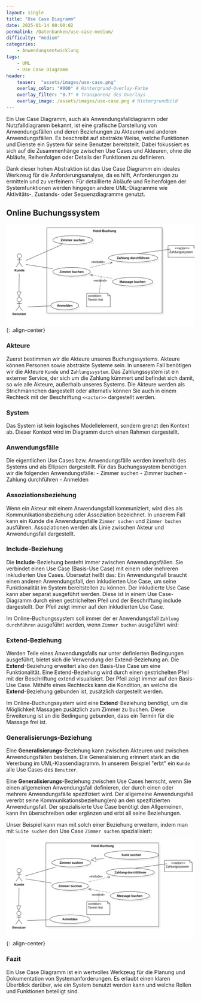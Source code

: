```yaml
---
layout: single
title: "Use Case Diagramm"
date: 2025-01-14 00:00:02
permalink: /Datenbanken/use-case-medium/
difficulty: "medium"
categories:
    - Anwendungsentwicklung
tags:
    - UML
    - Use Case Diagramm
header:
    teaser:  "assets/images/use-case.png"
    overlay_color: "#000" # Hintergrund-Overlay-Farbe
    overlay_filter: "0.7" # Transparenz des Overlays
    overlay_image: /assets/images/use-case.png # Hintergrundbild
---
```


Ein Use Case Diagramm, auch als Anwendungsfalldiagramm oder Nutzfalldiagramm bekannt, ist eine grafische Darstellung von Anwendungsfällen und deren Beziehungen zu Akteuren und anderen Anwendungsfällen. Es beschreibt auf abstrakte Weise, welche Funktionen und Dienste ein System für seine Benutzer bereitstellt. Dabei fokussiert es sich auf die Zusammenhänge zwischen Use Cases und Akteuren, ohne die Abläufe, Reihenfolgen oder Details der Funktionen zu definieren.

Dank dieser hohen Abstraktion ist das Use Case Diagramm ein ideales Werkzeug für die Anforderungsanalyse, da es hilft, Anforderungen zu ermitteln und zu verfeinern. Für detaillierte Abläufe und Reihenfolgen der Systemfunktionen werden hingegen andere UML-Diagramme wie Aktivitäts-, Zustands- oder Sequenzdiagramme genutzt.

## Online Buchungssystem

![image-center](/assets/images/buchung_hard.png){: .align-center}

### Akteure

Zuerst bestimmen wir die Akteure unseres Buchungssystems. Akteure können Personen sowie abstrakte Systeme sein. In unserem Fall benötigen wir die Akteure `Kunde` und `Zahlungssystem`. Das Zahlungssystem ist ein externer Service, der sich um die Zahlung kümmert und befindet sich damit, so wie alle Akteure, außerhalb unseres Systems. Die Akteure werden als Strichmännchen dargestellt oder alternativ können Sie auch in einem Rechteck mit der Beschriftung `<<actor>>` dargestellt werden. 

### System

Das System ist kein logisches Modellelement, sondern grenzt den Kontext ab. Dieser Kontext wird im Diagramm durch einen Rahmen dargestellt.

### Anwendungsfälle

Die eigentlichen Use Cases bzw. Anwendungsfälle werden innerhalb des Systems und als Ellipsen dargestellt. Für das Buchungssystem benötigen wir die folgenden Anwendungsfälle:
    - Zimmer suchen
    - Zimmer buchen
    - Zahlung durchführen
    - Anmelden

### Assoziationsbeziehung

Wenn ein Akteur mit einem Anwendungsfall kommuniziert, wird dies als Kommunikationsbeziehung oder Assoziation bezeichnet. In unserem Fall kann ein Kunde die Anwendungsfälle `Zimmer suchen` und `Zimmer buchen` ausführen. Assoziationen werden als Linie zwischen Akteur und Anwendungsfall dargestellt.


### Include-Beziehung

Die **Include**-Beziehung besteht immer zwischen Anwendungsfällen. Sie verbindet einen Use Case (Basis-Use Case) mit einem oder mehreren inkludierten Use Cases. Übersetzt heißt das: Ein Anwendungsfall braucht einen anderen Anwendungsfall, den inkludierten Use Case, um seine Funktionalität im System bereitstellen zu können. Der inkludierte Use Case kann aber separat ausgeführt werden.  Diese ist in einem Use Case-Diagramm durch einen gestrichelten Pfeil und der Beschriftung include dargestellt. Der Pfeil zeigt immer auf den inkludierten Use Case.

Im Online-Buchungssystem soll immer der er Anwendungsfall `Zahlung durchführen` ausgeführt werden, wenn `Zimmer buchen` ausgeführt wird:

### Extend-Beziehung

Werden Teile eines Anwendungsfalls nur unter definierten Bedingungen ausgeführt, bietet sich die Verwendung der Extend-Beziehung an. Die **Extend**-Beziehung erweitert also den Basis-Use Case um eine Funktionalität. Eine Extend-Beziehung wird durch einen gestrichelten Pfeil mit der Beschriftung extend visualisiert. Der Pfeil zeigt immer auf den Basis-Use Case. Mithilfe eines Rechtecks kann die Kondition, an welche die **Extend**-Beziehung gebunden ist, zusätzlich dargestellt werden.

Im Online-Buchungssystem wird eine **Extend**-Beziehung benötigt, um die Möglichkeit Massagen zusätzlich zum Zimmer zu buchen. Diese Erweiterung ist an die Bedingung gebunden, dass ein Termin für die Massage frei ist.


### Generalisierungs-Beziehung

Eine **Generalisierungs**-Beziehung kann zwischen Akteuren und zwischen Anwendungsfällen bestehen.
Die Generalisierung erinnert stark an die Vererbung im UML-Klassendiagramm. 
In unserem Beispiel "erbt" ein `Kunde` alle Use Cases des `Benutzer`.

Eine **Generalisierungs**-Beziehung zwischen Use Cases herrscht, wenn Sie einen allgemeinen Anwendungsfall definieren, der durch einen oder mehrere Anwendungsfälle spezifiziert wird.
Der allgemeine Anwendungsfall vererbt seine Kommunikationsbeziehung(en) an den spezifizierten Anwendungsfall. Der spezialisierte Use Case benötigt den Allgemeinen, kann ihn überschreiben oder ergänzen und erbt all seine Beziehungen.

Unser Beispiel kann man mit solch einer Beziehung erweitern, indem man mit `Suite suchen` den Use Case `Zimmer suchen` spezialisiert:


![image-center](/assets/images/buchung_hard2.png){: .align-center}

### Fazit
Ein Use Case Diagramm ist ein wertvolles Werkzeug für die Planung und Dokumentation von Systemanforderungen. Es erlaubt einen klaren Überblick darüber, wie ein System benutzt werden kann und welche Rollen und Funktionen beteiligt sind.